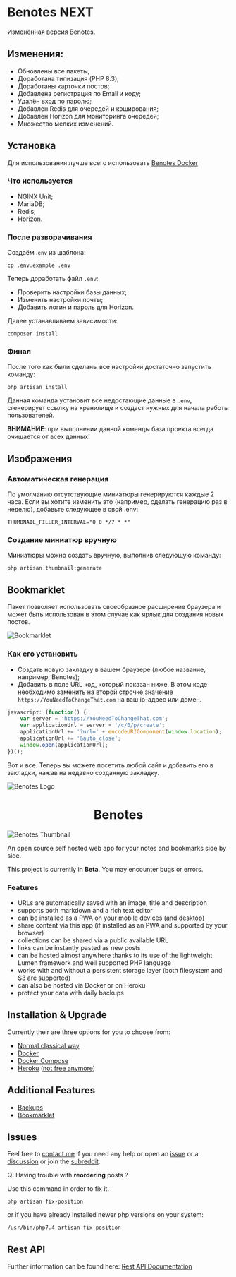 # Benotes NEXT
Изменённая версия Benotes.

## Изменения:
- Обновлены все пакеты;
- Доработана типизация (PHP 8.3);
- Доработаны карточки постов;
- Добавлена регистрация по Email и коду;
- Удалён вход по паролю;
- Добавлен Redis для очередей и кэширования;
- Добавлен Horizon для мониторинга очередей;
- Множество мелких изменений.

## Установка
Для использования лучше всего использовать [Benotes Docker](https://github.com/coolycow/benotes-docker)

### Что используется
- NGINX Unit;
- MariaDB;
- Redis;
- Horizon.

### После разворачивания
Создаём .`env` из шаблона:
```shell
cp .env.example .env
```

Теперь доработать файл `.env`:
- Проверить настройки базы данных;
- Изменить настройки почты;
- Добавить логин и пароль для Horizon.

Далее устанавливаем зависимости:
```shell
composer install
```

### Финал
После того как были сделаны все настройки достаточно запустить команду:
```shell
php artisan install
```
Данная команда установит все недостающие данные в `.env`, сгенерирует ссылку на хранилище и создаст нужных для начала работы пользователей.

**ВНИМАНИЕ**: при выполнении данной команды база проекта всегда очищается от всех данных! 

## Изображения
### Автоматическая генерация
По умолчанию отсутствующие миниатюры генерируются каждые 2 часа.
Если вы хотите изменить это (например, сделать генерацию раз в неделю), добавьте следующее в свой .env:
```dotenv
THUMBNAIL_FILLER_INTERVAL="0 0 */7 * *"
```

### Создание миниатюр вручную
Миниатюры можно создать вручную, выполнив следующую команду:
```shell
php artisan thumbnail:generate
```

## Bookmarklet
Пакет позволяет использовать своеобразное расширение браузера и может быть использован в этом случае как ярлык для создания новых постов.

![Bookmarklet](https://raw.githubusercontent.com/coolycow/benotes/master/public/bookmarklet.gif)

### Как его установить
* Создать новую закладку в вашем браузере (любое название, например, Benotes);
* Добавить в поле URL код, который показан ниже. В этом коде необходимо заменить на второй строчке значение `https://YouNeedToChangeThat.com` на ваш ip-адрес или домен.

```javascript
javascript: (function() {
	var server = 'https://YouNeedToChangeThat.com';
	var applicationUrl = server + '/c/0/p/create';
	applicationUrl += '?url=' + encodeURIComponent(window.location);
	applicationUrl += '&auto_close';
	window.open(applicationUrl);
})();
```
Вот и все. Теперь вы можете посетить любой сайт и добавить его в закладки, нажав на недавно созданную закладку.

![Benotes Logo](https://raw.githubusercontent.com/coolycow/benotes/master/public/apple-touch-icon.png)

<h1 align="center">Benotes</h1>

![Benotes Thumbnail](https://user-images.githubusercontent.com/33751346/177018302-61f0e613-c7ff-40ff-b260-771f78489233.jpg)

An open source self hosted web app for your notes and bookmarks side by side.

This project is currently in **Beta**. You may encounter bugs or errors.

### Features

-   URLs are automatically saved with an image, title and description
-   supports both markdown and a rich text editor
-   can be installed as a PWA on your mobile devices (and desktop)
-   share content via this app (if installed as an PWA and supported by your browser)
-   collections can be shared via a public available URL
-   links can be instantly pasted as new posts
-   can be hosted almost anywhere thanks to its use of the lightweight Lumen framework and well supported PHP language
-   works with and without a persistent storage layer (both filesystem and S3 are supported)
-   can also be hosted via Docker or on Heroku
-   protect your data with daily backups

## Installation & Upgrade

Currently their are three options for you to choose from:

-   [Normal classical way](https://benotes.org/docs/installation/classic)
-   [Docker](https://benotes.org/docs/installation/docker)
-   [Docker Compose](https://benotes.org/docs/installation/docker-compose)
-   [Heroku](https://benotes.org/docs/installation/heroku) ([not free anymore](https://blog.heroku.com/next-chapter))

## Additional Features

-   [Backups](https://benotes.org/docs/extras/backup)
-   [Bookmarklet](https://benotes.org/docs/extras/bookmarklet)

## Issues

Feel free to [contact me](https://twitter.com/_fr0tt) if you need any help or open an [issue](https://github.com/fr0tt/benotes/issues) or a [discussion](https://github.com/fr0tt/benotes/discussions) or join the [subreddit](https://reddit.com/r/benotes).

Q: Having trouble with **reordering** posts ?

Use this command in order to fix it.

```
php artisan fix-position
```

or if you have already installed newer php versions on your system:

```
/usr/bin/php7.4 artisan fix-position
```

## Rest API

Further information can be found here: [Rest API Documentation](api.md)
